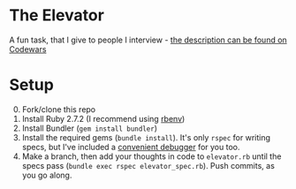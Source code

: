 # The Elevator

A fun task, that I give to people I interview - [the description can be found on Codewars](https://www.codewars.com/kata/58905bfa1decb981da00009e)

# Setup

0. Fork/clone this repo
1. Install Ruby 2.7.2 (I recommend using [rbenv](https://github.com/rbenv/rbenv))
2. Install Bundler (`gem install bundler`)
3. Install the required gems (`bundle install`). It's only `rspec` for writing specs, but I've included a [convenient debugger](https://github.com/pry/pry) for you too.
4. Make a branch, then add your thoughts in code to `elevator.rb` until the specs pass (`bundle exec rspec elevator_spec.rb`). Push commits, as you go along.
